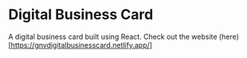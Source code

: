 # Digital Business Card

A digital business card built using React.
Check out the website (here)[https://gnvdigitalbusinesscard.netlify.app/]
